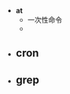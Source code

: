 - **at**
	- 一次性命令
	- 
- **cron**
	- 
- **grep**
	- 
<!--stackedit_data:
eyJoaXN0b3J5IjpbMTIwMDA1NjksMTUzMDA2MDYzMCw0OTEyMz
QxMTMsMTczMzc3NTUwOF19
-->